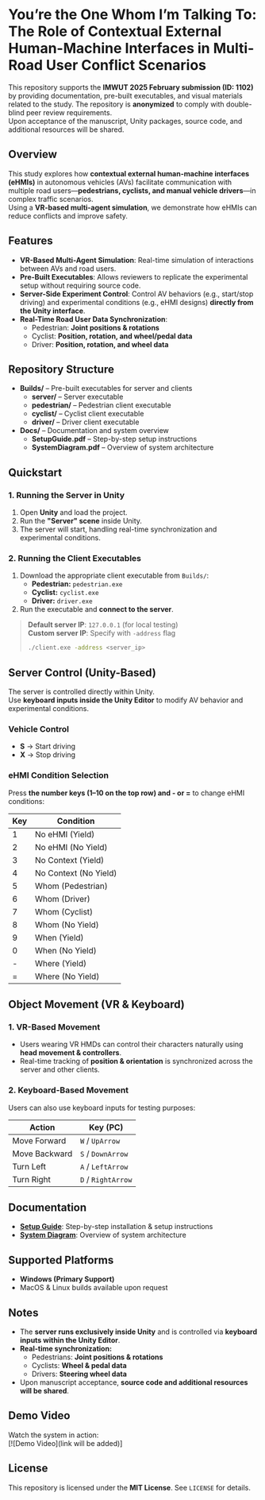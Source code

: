 # **You’re the One Whom I’m Talking To: The Role of Contextual External Human-Machine Interfaces in Multi-Road User Conflict Scenarios**

This repository supports the **IMWUT 2025 February submission (ID: 1102)** by providing documentation, pre-built executables, and visual materials related to the study. The repository is **anonymized** to comply with double-blind peer review requirements.  
Upon acceptance of the manuscript, Unity packages, source code, and additional resources will be shared.



## **Overview**
This study explores how **contextual external human-machine interfaces (eHMIs)** in autonomous vehicles (AVs) facilitate communication with multiple road users—**pedestrians, cyclists, and manual vehicle drivers**—in complex traffic scenarios.  
Using a **VR-based multi-agent simulation**, we demonstrate how eHMIs can reduce conflicts and improve safety.



## **Features**
- **VR-Based Multi-Agent Simulation**: Real-time simulation of interactions between AVs and road users.
- **Pre-Built Executables**: Allows reviewers to replicate the experimental setup without requiring source code.
- **Server-Side Experiment Control**: Control AV behaviors (e.g., start/stop driving) and experimental conditions (e.g., eHMI designs) **directly from the Unity interface**.
- **Real-Time Road User Data Synchronization**:  
  - Pedestrian: **Joint positions & rotations**  
  - Cyclist: **Position, rotation, and wheel/pedal data**  
  - Driver: **Position, rotation, and wheel data**  



## **Repository Structure**
- **Builds/** – Pre-built executables for server and clients
  - **server/** – Server executable
  - **pedestrian/** – Pedestrian client executable
  - **cyclist/** – Cyclist client executable
  - **driver/** – Driver client executable
- **Docs/** – Documentation and system overview
  - **SetupGuide.pdf** – Step-by-step setup instructions
  - **SystemDiagram.pdf** – Overview of system architecture



## **Quickstart**

### **1. Running the Server in Unity**
1. Open **Unity** and load the project.
2. Run the **"Server" scene** inside Unity.
3. The server will start, handling real-time synchronization and experimental conditions.

### **2. Running the Client Executables**
1. Download the appropriate client executable from `Builds/`:
   - **Pedestrian:** `pedestrian.exe`
   - **Cyclist:** `cyclist.exe`
   - **Driver:** `driver.exe`
2. Run the executable and **connect to the server**.

> **Default server IP**: `127.0.0.1` (for local testing)  
> **Custom server IP**: Specify with `-address` flag  
> ```bash
> ./client.exe -address <server_ip>
> ```



## **Server Control (Unity-Based)**
The server is controlled directly within Unity.  
Use **keyboard inputs inside the Unity Editor** to modify AV behavior and experimental conditions.

### **Vehicle Control**
- **S** → Start driving  
- **X** → Stop driving  

### **eHMI Condition Selection**
Press **the number keys (1–10 on the top row) and - or =** to change eHMI conditions:

| Key | Condition               |
|----|-------------------------|
| 1  | No eHMI (Yield)         |
| 2  | No eHMI (No Yield)      |
| 3  | No Context (Yield)      |
| 4  | No Context (No Yield)   |
| 5  | Whom (Pedestrian)       |
| 6  | Whom (Driver)           |
| 7  | Whom (Cyclist)          |
| 8  | Whom (No Yield)         |
| 9  | When (Yield)            |
| 0 | When (No Yield)         |
| - | Where (Yield)           |
| = | Where (No Yield)        |



## **Object Movement (VR & Keyboard)**
### **1. VR-Based Movement**
- Users wearing VR HMDs can control their characters naturally using **head movement & controllers**.
- Real-time tracking of **position & orientation** is synchronized across the server and other clients.

### **2. Keyboard-Based Movement**
Users can also use keyboard inputs for testing purposes:

| Action      | Key (PC)     |
|------------|-------------|
| Move Forward  | `W` / `UpArrow` |
| Move Backward | `S` / `DownArrow` |
| Turn Left  | `A` / `LeftArrow` |
| Turn Right | `D` / `RightArrow` |



## **Documentation**
- **[Setup Guide](Docs/SetupGuide.pdf)**: Step-by-step installation & setup instructions  
- **[System Diagram](Docs/SystemDiagram.pdf)**: Overview of system architecture  



## **Supported Platforms**
- **Windows (Primary Support)**
- MacOS & Linux builds available upon request



## **Notes**
- The **server runs exclusively inside Unity** and is controlled via **keyboard inputs within the Unity Editor**.
- **Real-time synchronization:**  
  - Pedestrians: **Joint positions & rotations**  
  - Cyclists: **Wheel & pedal data**  
  - Drivers: **Steering wheel data**  
- Upon manuscript acceptance, **source code and additional resources will be shared**.



## **Demo Video**
Watch the system in action:  
[![Demo Video](link will be added)]


## **License**
This repository is licensed under the **MIT License**. See `LICENSE` for details.



